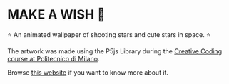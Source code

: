 # MAKE A WISH &#127776;
⭐ An animated wallpaper of shooting stars and cute stars in space. ⭐ 


The artwork was made using the P5js Library during the [Creative Coding course at Politecnico di Milano](https://www11.ceda.polimi.it/schedaincarico/schedaincarico/controller/scheda_pubblica/SchedaPublic.do?&evn_default=evento&c_classe=696598&__pj0=0&__pj1=3ed8420c42c849845b5caa3de626e8fc).

Browse [this website](https://drawwithcode.github.io/) if you want to know more about it.
